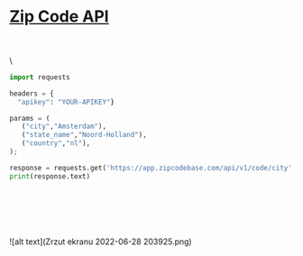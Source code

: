 
# [Zip Code API](https://zipcodebase.com)
\
\
\

```python
import requests

headers = { 
  "apikey": "YOUR-APIKEY"}

params = (
   ("city","Amsterdam"),
   ("state_name","Noord-Holland"),
   ("country","nl"),
);

response = requests.get('https://app.zipcodebase.com/api/v1/code/city', headers=headers, params=params);
print(response.text)
```
\
\
\
\
\
![alt text](Zrzut ekranu 2022-06-28 203925.png)

